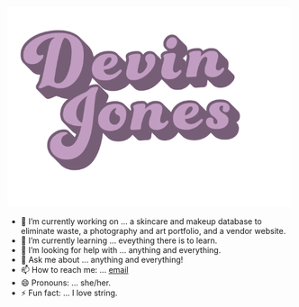 ![logo](https://github.com/dvicj/react-portfolio/blob/master/src/assets/cover/cover-image.png)


- 🔭 I’m currently working on ... a skincare and makeup database to eliminate waste, a photography and art portfolio, and a vendor website. 
- 🌱 I’m currently learning ... eveything there is to learn. 
- 🤔 I’m looking for help with ... anything and everything. 
- 💬 Ask me about ... anything and everything! 
- 📫 How to reach me: ... [email](mailto:devinvjones@gmail.com)
- 😄 Pronouns: ... she/her.
- ⚡ Fun fact: ... I love string.

